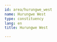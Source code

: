 ```yaml
---
id: area/hurungwe_west
name: Hurungwe West
type: constituency
lang: en
title: Hurungwe West

---
```

